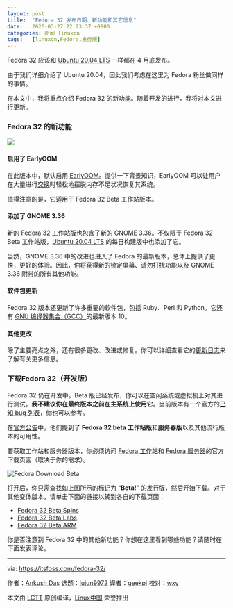 ```yaml
---
layout: post
title:	"Fedora 32 发布日期、新功能和其它信息"
date:	2020-03-27 22:23:37 +0800 
categories:	新闻 linuxcn 
tags:	[linuxcn,Fedora,发行版]
---
```



Fedora 32 应该和 [Ubuntu 20.04 LTS](https://itsfoss.com/ubuntu-20-04-release-features/) 一样都在 4 月底发布。


由于我们详细介绍了 Ubuntu 20.04，因此我们考虑在这里为 Fedora 粉丝做同样的事情。


在本文中，我将重点介绍 Fedora 32 的新功能。随着开发的进行，我将对本文进行更新。


### Fedora 32 的新功能


![](/Asserts/Images//attachment/album/202003/27/222340ordri3ds8t8z33hp.jpg)


#### 启用了 EarlyOOM


在此版本中，默认启用 [EarlyOOM](https://fedoraproject.org/wiki/Changes/EnableEarlyoom#Enable_EarlyOOM)。提供一下背景知识，EarlyOOM 可以让用户在大量进行[交换](https://itsfoss.com/swap-size/)时轻松地摆脱内存不足状况恢复其系统。


值得注意的是，它适用于 Fedora 32 Beta 工作站版本。


#### 添加了 GNOME 3.36


新的 Fedora 32 工作站版也包含了新的 [GNOME 3.36](https://itsfoss.com/gnome-3-36-release/)。不仅限于 Fedora 32 Beta 工作站版，[Ubuntu 20.04 LTS](https://itsfoss.com/ubuntu-20-04-release-features/) 的每日构建版中也添加了它。


当然，GNOME 3.36 中的改进也进入了 Fedora 的最新版本，总体上提供了更快，更好的体验。因此，你将获得新的锁定屏幕、请勿打扰功能以及 GNOME 3.36 附带的所有其他功能。


#### 软件包更新


Fedora 32 版本还更新了许多重要的软件包，包括 Ruby、Perl 和 Python。它还有 [GNU 编译器集合（GCC）](https://gcc.gnu.org/)的最新版本 10。


#### 其他更改


除了主要亮点之外，还有很多更改、改进或修复。你可以详细查看它的[更新日志](https://fedoraproject.org/wiki/Releases/32/ChangeSet)来了解有关更多信息。


### 下载Fedora 32（开发版）


Fedora 32 仍在开发中。Beta 版已经发布，你可以在空闲系统或虚拟机上对其进行测试。**我不建议你在最终版本之前在主系统上使用它**。当前版本有一个官方的[已知 bug 列表](https://fedoraproject.org/wiki/Common_F32_bugs)，你也可以参考。


在[官方公告](https://fedoramagazine.org/announcing-the-release-of-fedora-32-beta/)中，他们提到了 **Fedora 32 beta 工作站版**和**服务器版**以及其他流行版本的可用性。


要获取工作站和服务器版本，你必须访问 [Fedora 工作站](https://getfedora.org/workstation/download/)和 [Fedora 服务器](https://getfedora.org/server/download/)的官方下载页面（取决于你的需求）。


![Fedora Download Beta](/Asserts/Images//attachment/album/202003/27/222341e3izcir5mrcz1bik.jpg)


打开后，你只需查找如上图所示的标记为 “**Beta!**” 的发行版，然后开始下载。对于其他变体版本，请单击下面的链接以转到各自的下载页面：


* [Fedora 32 Beta Spins](https://spins.fedoraproject.org/prerelease)
* [Fedora 32 Beta Labs](https://labs.fedoraproject.org/prerelease)
* [Fedora 32 Beta ARM](https://arm.fedoraproject.org/prerelease)


你是否注意到 Fedora 32 中的其他新功能？你想在这里看到哪些功能？请随时在下面发表评论。




---


via: <https://itsfoss.com/fedora-32/>


作者：[Ankush Das](https://itsfoss.com/author/ankush/) 选题：[lujun9972](https://github.com/lujun9972) 译者：[geekpi](https://github.com/geekpi) 校对：[wxy](https://github.com/wxy)


本文由 [LCTT](https://github.com/LCTT/TranslateProject) 原创编译，[Linux中国](https://linux.cn/) 荣誉推出
